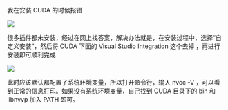我在安装 CUDA 的时候报错

![](https://img-blog.csdnimg.cn/20210616094905451.png?x-oss-process=image/watermark,type_ZmFuZ3poZW5naGVpdGk,shadow_10,text_aHR0cHM6Ly9ibG9nLmNzZG4ubmV0L0thaVNhckg=,size_16,color_FFFFFF,t_70)


很多插件都未安装，经过在网上找答案，解决办法就是，在安装过程中，选择“自定义安装”，然后将 CUDA 下面的 Visual Studio Integration 这个去掉 ，再进行安装即可顺利完成

![](https://img-blog.csdnimg.cn/20210616095252741.png?x-oss-process=image/watermark,type_ZmFuZ3poZW5naGVpdGk,shadow_10,text_aHR0cHM6Ly9ibG9nLmNzZG4ubmV0L0thaVNhckg=,size_16,color_FFFFFF,t_70)

此时应该默认都配置了系统环境变量，所以打开命令行，输入 nvcc -V ，可以看到正常的信息打印。如果没有系统环境变量，自己找到 CUDA 目录下的 bin 和 libnvvp 加入 PATH 即可。